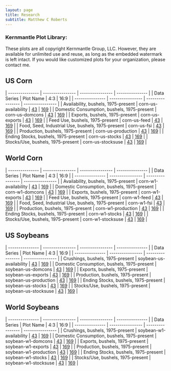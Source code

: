 ```yaml
---
layout: page
title: Research
subtitle: Matthew C Roberts
---
```


### Kernmantle Plot Library:

These plots are all copyright Kernmantle Group, LLC. However, they are available for unlimited use and reuse, as long as the embedded watermark is left intact. If you would like customized plots for your organization, please contact me.


## US Corn

| ---------------                                     | ----------------     | ---------------- | ---------------  |
| Data Series                                         | Plot Name            | 4:3              |  16:9            |
| ---------------                                     | ----------------     | ---------------- | ---------------- |
| Availability, bushels, 1975-present                 | corn-us-availability | [43](../img/plots/corn-us-availability-43.png) | [169](../img/plots/corn-us-availability-169.png) |
| Domestic Consumption, bushels, 1975-present         | corn-us-domcons      | [43](../img/plots/corn-us-domcons-43.png) | [169](../img/plots/corn-us-domcons-169.png) |
| Exports, bushels, 1975-present                      | corn-us-exports      | [43](../img/plots/corn-us-exports-43.png) | [169](../img/plots/corn-us-exports-169.png) |
| Feed Use, bushels, 1975-present                     | corn-us-feed         | [43](../img/plots/corn-us-feed-43.png) | [169](../img/plots/corn-us-feed-169.png) |
| Food, Seed, Industrial Use, bushels, 1975-present   | corn-us-fsi          | [43](../img/plots/corn-us-fsi-43.png) | [169](../img/plots/corn-us-fsi-169.png) |
| Production, bushels, 1975-present                   | corn-us-production   | [43](../img/plots/corn-us-production-43.png) | [169](../img/plots/corn-us-production-169.png) |
| Ending Stocks, bushels, 1975-present                | corn-us-stocks       | [43](../img/plots/corn-us-stocks-43.png) | [169](../img/plots/corn-us-stocks-169.png) |
| Stocks/Use, bushels, 1975-present                   | corn-us-stocksuse    | [43](../img/plots/corn-us-stocksuse-43.png) | [169](../img/plots/corn-us-stocksuse-169.png) |

## World Corn

| ---------------                                     | ----------------     | ---------------- | ---------------  |
| Data Series                                         | Plot Name            | 4:3              |  16:9            |
| ---------------                                     | ----------------     | ---------------- | ---------------- |
| Availability, bushels, 1975-present                 | corn-w1-availability | [43](../img/plots/corn-w1-availability-43.png) | [169](../img/plots/corn-w1-availability-169.png) |
| Domestic Consumption, bushels, 1975-present         | corn-w1-domcons      | [43](../img/plots/corn-w1-domcons-43.png) | [169](../img/plots/corn-w1-domcons-169.png) |
| Exports, bushels, 1975-present                      | corn-w1-exports      | [43](../img/plots/corn-w1-exports-43.png) | [169](../img/plots/corn-w1-exports-169.png) |
| Feed Use, bushels, 1975-present                     | corn-w1-feed         | [43](../img/plots/corn-w1-feed-43.png) | [169](../img/plots/corn-w1-feed-169.png) |
| Food, Seed, Industrial Use, bushels, 1975-present   | corn-w1-fsi          | [43](../img/plots/corn-w1-fsi-43.png) | [169](../img/plots/corn-w1-fsi-169.png) |
| Production, bushels, 1975-present                   | corn-w1-production   | [43](../img/plots/corn-w1-production-43.png) | [169](../img/plots/corn-w1-production-169.png) |
| Ending Stocks, bushels, 1975-present                | corn-w1-stocks       | [43](../img/plots/corn-w1-stocks-43.png) | [169](../img/plots/corn-w1-stocks-169.png) |
| Stocks/Use, bushels, 1975-present                   | corn-w1-stocksuse    | [43](../img/plots/corn-w1-stocksuse-43.png) | [169](../img/plots/corn-w1-stocksuse-169.png) |


## US Soybeans 

| ---------------                                     | ----------------     | ---------------- | ---------------  |
| Data Series                                         | Plot Name            | 4:3              |  16:9            |
| ---------------                                     | ----------------     | ---------------- | ---------------- |
| Crushings, bushels, 1975-present                    | soybean-us-availability | [43](../img/plots/soybean-us-availability-43.png) | [169](../img/plots/soybean-us-availability-169.png) |
| Domestic Consumption, bushels, 1975-present         | soybean-us-domcons      | [43](../img/plots/soybean-us-domcons-43.png) | [169](../img/plots/soybean-us-domcons-169.png) |
| Exports, bushels, 1975-present                      | soybean-us-exports      | [43](../img/plots/soybean-us-exports-43.png) | [169](../img/plots/soybean-us-exports-169.png) |
| Production, bushels, 1975-present                   | soybean-us-production   | [43](../img/plots/soybean-us-production-43.png) | [169](../img/plots/soybean-us-production-169.png) |
| Ending Stocks, bushels, 1975-present                | soybean-us-stocks       | [43](../img/plots/soybean-us-stocks-43.png) | [169](../img/plots/soybean-us-stocks-169.png) |
| Stocks/Use, bushels, 1975-present                   | soybean-us-stocksuse    | [43](../img/plots/soybean-us-stocksuse-43.png) | [169](../img/plots/soybean-us-stocksuse-169.png) |


## World Soybeans 

| ---------------                                     | ----------------     | ---------------- | ---------------  |
| Data Series                                         | Plot Name            | 4:3              |  16:9            |
| ---------------                                     | ----------------     | ---------------- | ---------------- |
| Crushings, bushels, 1975-present                    | soybean-w1-availability | [43](../img/plots/soybean-w1-availability-43.png) | [169](../img/plots/soybean-w1-availability-169.png) |
| Domestic Consumption, bushels, 1975-present         | soybean-w1-domcons      | [43](../img/plots/soybean-w1-domcons-43.png) | [169](../img/plots/soybean-w1-domcons-169.png) |
| Exports, bushels, 1975-present                      | soybean-w1-exports      | [43](../img/plots/soybean-w1-exports-43.png) | [169](../img/plots/soybean-w1-exports-169.png) |
| Production, bushels, 1975-present                   | soybean-w1-production   | [43](../img/plots/soybean-w1-production-43.png) | [169](../img/plots/soybean-w1-production-169.png) |
| Ending Stocks, bushels, 1975-present                | soybean-w1-stocks       | [43](../img/plots/soybean-w1-stocks-43.png) | [169](../img/plots/soybean-w1-stocks-169.png) |
| Stocks/Use, bushels, 1975-present                   | soybean-w1-stocksuse    | [43](../img/plots/soybean-w1-stocksuse-43.png) | [169](../img/plots/soybean-w1-stocksuse-169.png) |


